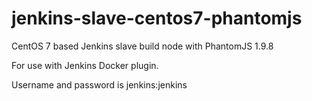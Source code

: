 # jenkins-slave-centos7-phantomjs
CentOS 7 based Jenkins slave build node with PhantomJS 1.9.8

For use with Jenkins Docker plugin.

Username and password is jenkins:jenkins

